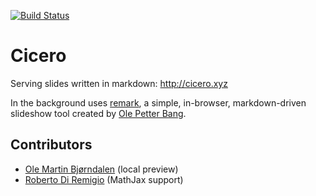 [![Build Status](https://travis-ci.org/bast/cicero.svg?branch=master)](https://travis-ci.org/bast/cicero/builds)


# Cicero

Serving slides written in markdown: http://cicero.xyz

In the background uses [remark](https://github.com/gnab/remark),
a simple, in-browser, markdown-driven slideshow tool
created by [Ole Petter Bang](https://github.com/gnab).


## Contributors

- [Ole Martin Bjørndalen](https://github.com/olemb) (local preview)
- [Roberto Di Remigio](https://github.com/robertodr) (MathJax support)
